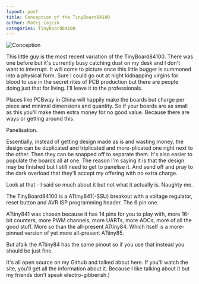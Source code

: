 ```yaml
---
layout: post
title: Conception of the TinyBoard84100
author: Matej Lajcik
categories: TinyBoard84100
---
```

![Conception](https://i.imgur.com/kOMooa8.png)

This little guy is the most recent variation of the TinyBoard84100. There was one before but it's currently busy catching dust on my desk and I don't want to interrupt. It will come to picture once this little bugger is summoned into a physical form. Sure I could go out at night kidnapping virgins for blood to use in the secret rites of PCB production but there are people doing just that for living. I'll leave it to the professionals.

Places like PCBway in China will happily make the boards but charge per piece and minimal dimensions and quantity. So if your boards are as small as this you'll make them extra money for no good value. Because there are ways or getting around this.

Panelisation.

Essentially, instead of getting design made as is and wasting money, the design can be duplicated and triplicated and more-plicated one right next to the other. Then they can be snapped off to separate them. It's also easier to populate the boards all at one. The reason I'm saying it is that the design may be finished but I still need to get to panelise it. And send off and pray to the dark overload that they'll accept my offering with no extra charge.

Look at that - I said so much about it but not what it actually is. Naughty me.

The TinyBoard84100 is a ATtiny841(-SSU) breakout with a voltage regulator, reset button and AVR ISP programming header. The 6 pin one.

ATtiny841 was chosen because it has 14 pins for you to play with, more 16-bit counters, more PWM channels, more UARTs, more ADCs, more of all the good stuff. More so than the all-present ATtiny84. Which itself is a more-pinned version of yet more all-present ATtiny85.

But afaik the ATtiny84 has the same pinout so if you use that instead you should be just fine.

It's all open source on my Github and talked about here. If you'll watch the site, you'll get all the information about it. Because I like talking about it but my friends don't speak electro-gibberish.)
